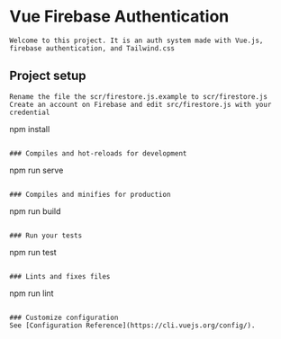# Vue Firebase Authentication
```
Welcome to this project. It is an auth system made with Vue.js, firebase authentication, and Tailwind.css
```
## Project setup
```
Rename the file the scr/firestore.js.example to scr/firestore.js
Create an account on Firebase and edit src/firestore.js with your credential  
```
npm install
```

### Compiles and hot-reloads for development
```
npm run serve
```

### Compiles and minifies for production
```
npm run build
```

### Run your tests
```
npm run test
```

### Lints and fixes files
```
npm run lint
```

### Customize configuration
See [Configuration Reference](https://cli.vuejs.org/config/).
